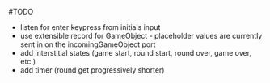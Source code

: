 #TODO
- listen for enter keypress from initials input
- use extensible record for GameObject - placeholder values are
  currently sent in on the incomingGameObject port
- add interstitial states (game start, round start, round over, game over, etc.)
- add timer (round get progressively shorter)
